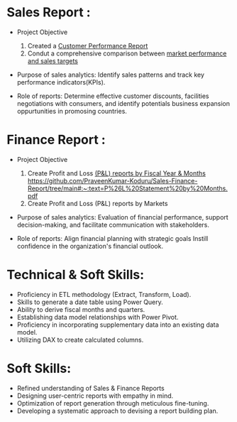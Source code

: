 # Sales Report :
- Project Objective

   1. Created a [Customer Performance Report](https://github.com/PraveenKumar-Koduru/Sales-Finance-Report/tree/main#:~:text=Customer%20Performance%20Report.pdf)
   2. Condut a comprehensive comparison between [market performance and sales targets](https://github.com/PraveenKumar-Koduru/Sales-Finance-Report/tree/main#:~:text=Market%20Performance%20vs%20Target%20Report.pdf)

- Purpose of sales analytics: Identify sales patterns and track key performance indicators(KPIs).

- Role of reports: Determine effective customer discounts, facilities negotiations with consumers, and identify potentials business expansion oppurtunities in promosing countries.

# Finance Report :
- Project Objective

    1. Create Profit and Loss [(P&L) reports by Fiscal Year & Months](https://github.com/PraveenKumar-Koduru/Sales-Finance-Report/tree/main#:~:text=P%26L%20Statement%20by%20Fiscal%20Year.pdf) https://github.com/PraveenKumar-Koduru/Sales-Finance-Report/tree/main#:~:text=P%26L%20Statement%20by%20Months.pdf
    2. Create Profit and Loss (P&L) reports by Markets

- Purpose of sales analytics: Evaluation of financial performance, support decision-making, and facilitate communication with stakeholders.
  
- Role of reports: Align financial planning with strategic goals Instill confidence in the organization's financial outlook.

# Technical & Soft Skills:
- Proficiency in ETL methodology (Extract, Transform, Load).
- Skills to generate a date table using Power Query.
- Ability to derive fiscal months and quarters.
- Establishing data model relationships with Power Pivot.
- Proficiency in incorporating supplementary data into an existing data model.
- Utilizing DAX to create calculated columns.

# Soft Skills:
- Refined understanding of Sales & Finance Reports
- Designing user-centric reports with empathy in mind.
- Optimization of report generation through meticulous fine-tuning.
- Developing a systematic approach to devising a report building plan.
